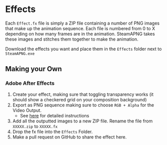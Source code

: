 # Effects

Each `Effect.fx` file is simply a ZIP file containing a number of PNG images that make up the animation sequence. Each file is numbered from 0 to X depending on how many frames are in the animation. 
SteamAPNG takes these images and stitches them together to make the animation. 

Download the effects you want and place them in the `Effects` folder next to `SteamAPNG.exe`

## Making your Own

### Adobe After Effects

1. Create your effect, making sure that toggling transparency works (it should show a checkered grid on your composition background) 
2. Export as PNG sequence making sure to choose `RGB + Alpha` for the Video Output. 
    - See [here](https://www.premiumbeat.com/blog/quick-tip-exporting-with-alpha-channels-in-after-effects/) for detailed instructions
3. Add all the outputted images to a new ZIP file. Rename the file from `XXXXX.zip` to `XXXXX.fx`
4. Drop the fx file into the `Effects` Folder.
5. Make a pull request on GitHub to share the effect here. 

